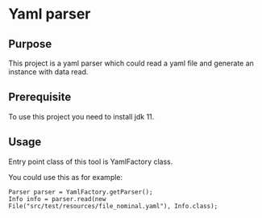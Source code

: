 # Yaml parser

## Purpose
This project is a yaml parser which could read a yaml file and generate an instance with data read.

## Prerequisite
To use this project you need to install jdk 11.

## Usage 
Entry point class of this tool is YamlFactory class.

You could use this as for example:

    Parser parser = YamlFactory.getParser();
    Info info = parser.read(new File("src/test/resources/file_nominal.yaml"), Info.class);

